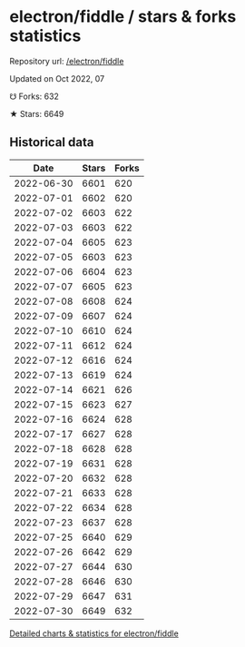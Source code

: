 # electron/fiddle / stars & forks statistics

Repository url: [/electron/fiddle](https://github.com/electron/fiddle)

Updated on Oct 2022, 07

☋ Forks: 632

★ Stars: 6649

## Historical data
| Date | Stars | Forks |
|------|-------|-------|
| 2022-06-30 | 6601 | 620 | 
| 2022-07-01 | 6602 | 620 | 
| 2022-07-02 | 6603 | 622 | 
| 2022-07-03 | 6603 | 622 | 
| 2022-07-04 | 6605 | 623 | 
| 2022-07-05 | 6603 | 623 | 
| 2022-07-06 | 6604 | 623 | 
| 2022-07-07 | 6605 | 623 | 
| 2022-07-08 | 6608 | 624 | 
| 2022-07-09 | 6607 | 624 | 
| 2022-07-10 | 6610 | 624 | 
| 2022-07-11 | 6612 | 624 | 
| 2022-07-12 | 6616 | 624 | 
| 2022-07-13 | 6619 | 624 | 
| 2022-07-14 | 6621 | 626 | 
| 2022-07-15 | 6623 | 627 | 
| 2022-07-16 | 6624 | 628 | 
| 2022-07-17 | 6627 | 628 | 
| 2022-07-18 | 6628 | 628 | 
| 2022-07-19 | 6631 | 628 | 
| 2022-07-20 | 6632 | 628 | 
| 2022-07-21 | 6633 | 628 | 
| 2022-07-22 | 6634 | 628 | 
| 2022-07-23 | 6637 | 628 | 
| 2022-07-25 | 6640 | 629 | 
| 2022-07-26 | 6642 | 629 | 
| 2022-07-27 | 6644 | 630 | 
| 2022-07-28 | 6646 | 630 | 
| 2022-07-29 | 6647 | 631 | 
| 2022-07-30 | 6649 | 632 | 


[Detailed charts & statistics for electron/fiddle](https://reviewgithub.com/rep/electron/fiddle)
